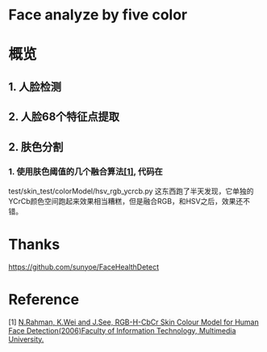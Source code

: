 # Face analyze by five color

# 概览

## 1. 人脸检测

## 2. 人脸68个特征点提取

## 2. 肤色分割
### 1. 使用肤色阈值的几个融合算法[\[1\]](#reference), 代码在
test/skin_test/colorModel/hsv_rgb_ycrcb.py 
这东西跑了半天发现，它单独的YCrCb颜色空间跑起来效果相当糟糕，但是融合RGB，和HSV之后，效果还不错。


# Thanks 
https://github.com/sunyoe/FaceHealthDetect

# Reference
[1] [N.Rahman, K.Wei and J.See, RGB-H-CbCr Skin Colour Model for Human Face Detection(2006)Faculty of Information Technology, Multimedia University.](http://citeseerx.ist.psu.edu/viewdoc/download?doi=10.1.1.718.1964&rep=rep1&type=pdf)